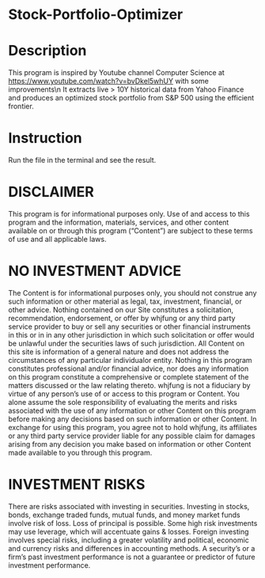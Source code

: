 # Stock-Portfolio-Optimizer

# Description
This program is inspired by Youtube channel Computer Science at https://www.youtube.com/watch?v=bvDkel5whUY with some improvements\n
It extracts live > 10Y historical data from Yahoo Finance and produces an optimized stock portfolio from S&P 500
using the efficient frontier.

# Instruction
Run the file in the terminal and see the result.

# DISCLAIMER
This program is for informational purposes only.  Use of and access to this program and the information, materials, services, and 
other content available on or through this program (“Content”) are subject to these terms of use and all applicable laws.

# NO INVESTMENT ADVICE
The Content is for informational purposes only, you should not construe any such information or other material as legal, tax, 
investment, financial, or other advice. Nothing contained on our Site constitutes a solicitation, recommendation, endorsement, 
or offer by whjfung or any third party service provider to buy or sell any securities or other financial instruments in this or in 
in any other jurisdiction in which such solicitation or offer would be unlawful under the securities laws of such jurisdiction.
All Content on this site is information of a general nature and does not address the circumstances of any particular individualor entity. Nothing in this program constitutes professional and/or financial advice, nor does any information on this program 
constitute a comprehensive or complete statement of the matters discussed or the law relating thereto. whjfung is not a fiduciary 
by virtue of any person’s use of or access to this program or Content. You alone assume the sole responsibility of evaluating the 
merits and risks associated with the use of any information or other Content on this program before making any decisions based on 
such information or other Content. In exchange for using this program, you agree not to hold whjfung, its affiliates or any third 
party service provider liable for any possible claim for damages arising from any decision you make based on information or other 
Content made available to you through this program.

# INVESTMENT RISKS
There are risks associated with investing in securities. Investing in stocks, bonds, exchange traded funds, mutual funds, and 
money market funds involve risk of loss.  Loss of principal is possible. Some high risk investments may use leverage, which 
will accentuate gains & losses. Foreign investing involves special risks, including a greater volatility and political, economic 
and currency risks and differences in accounting methods.  A security’s or a firm’s past investment performance is not a guarantee 
or predictor of future investment performance.
